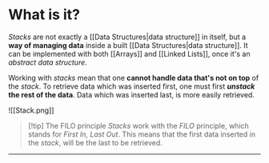 # What is it?

*Stacks* are not exactly a [[Data Structures|data structure]] in itself, but a **way of managing data** inside a built [[Data Structures|data structure]]. It can be implemented with both [[Arrays]] and [[Linked Lists]], once it's an *abstract data structure*.

Working with *stacks* mean that one **cannot handle data that's not on top** of the *stack*. To retrieve data which was inserted first, one must first ***unstack* the rest of the data**. Data which was inserted last, is more easily retrieved.

![[Stack.png]]

>[!tip] The FILO principle
> *Stacks* work with the *FILO* principle, which stands for *First In, Last Out*. This means that the first data inserted in the *stack*, will be the last to be retrieved.

___